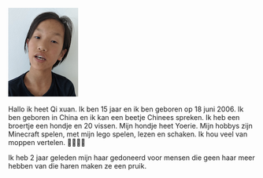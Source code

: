 ![GitHub Logo](/img/qixuan.png)

Hallo ik heet Qi xuan. Ik ben 15 jaar en ik ben geboren op 18 juni 2006. Ik ben geboren in China en ik kan een beetje Chinees spreken. Ik heb een broertje een hondje en 20 vissen. Mijn hondje heet Yoerie. Mijn hobbys zijn Minecraft spelen, met mijn lego spelen, lezen en schaken. Ik hou veel van moppen vertelen. 🤣🙃😁🙃 

Ik heb 2 jaar geleden mijn haar gedoneerd voor mensen die geen haar meer hebben van die haren maken ze een pruik.

